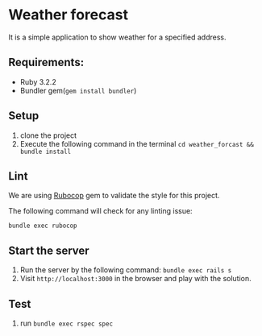 # Weather forecast

It is a simple application to show weather for a specified address.

## Requirements:

- Ruby 3.2.2
- Bundler gem(`gem install bundler`)

## Setup

1. clone the project
2. Execute the following command in the terminal `cd weather_forcast && bundle install`

## Lint

We are using [Rubocop](https://github.com/rubocop/rubocop) gem to validate the style for this project.

The following command will check for any linting issue:

```
bundle exec rubocop
```

## Start the server

1. Run the server by the following command:
    `bundle exec rails s`
2. Visit `http://localhost:3000` in the browser and play with the solution.

## Test

1. run `bundle exec rspec spec`

